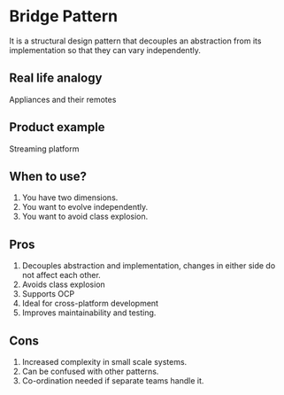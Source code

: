 # Bridge Pattern

It is a structural design pattern that decouples an abstraction from its implementation so that they can vary independently.

## Real life analogy
Appliances and their remotes

## Product example
Streaming platform 

## When to use?
1. You have two dimensions.
2. You want to evolve independently.
3. You want to avoid class explosion.

## Pros
1. Decouples abstraction and implementation, changes in either side do not affect each other.
2. Avoids class explosion
3. Supports OCP
4. Ideal for cross-platform development
5. Improves maintainability and testing.

## Cons
1. Increased complexity in small scale systems.
2. Can be confused with other patterns.
3. Co-ordination needed if separate teams handle it.